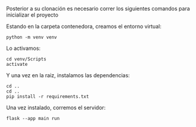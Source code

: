 Posterior a su clonación es necesario correr los siguientes comandos para inicializar el proyecto

Estando en la carpeta contenedora, creamos el entorno virtual:
```
python -m venv venv
```

Lo activamos:
```
cd venv/Scripts
activate
```

Y una vez en la raiz, instalamos las dependencias:
```
cd ..
cd ..
pip install -r requirements.txt
```

Una vez instalado, corremos el servidor:
```
flask --app main run
```


